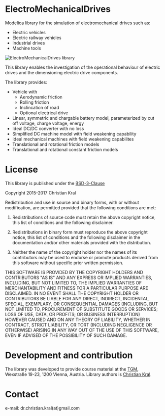 # ElectroMechanicalDrives

Modelica library for the simulation of electromechanical drives such as:

- Electric vehicles
- Electric railway vehicles
- Industrial drives
- Machine tools

![ElectroMechanicalDrives library](https://github.com/christiankral/ElectroMechanicalDrives/blob/master/ElectroMechanicalDrives/Resources/Images/VehicleDriveCyle.png?raw=true)

This library enables the investigation of the operational behaviour of electric drives and the dimensioning electric drive components. 

The library provides: 
- Vehicle with
  - Aerodynamic friction 
  - Rolling friction
  - Inclincation of road
  - Optional electrical drive
- Linear, symmetric and chargable battery model, parameterized by cut off voltage, charge voltage, energy
- Ideal DC/DC converter with no loss
- Simplified DC machine model with field weakening capability
- Ideal mechanical machines with field weakening capabilites 
- Translational and rotational friction models
- Translational and rotational constant friction models

# License

This library is published under the [BSD-3-Clause](https://opensource.org/licenses/BSD-3-Clause) 

Copyright 2015-2017 Christian Kral 

Redistribution and use in source and binary forms, with or without modification, are permitted provided that the following conditions are met:

1. Redistributions of source code must retain the above copyright notice, this list of conditions and the following disclaimer.

2. Redistributions in binary form must reproduce the above copyright notice, this list of conditions and the following disclaimer in the documentation and/or other materials provided with the distribution.

3. Neither the name of the copyright holder nor the names of its contributors may be used to endorse or promote products derived from this software without specific prior written permission.

THIS SOFTWARE IS PROVIDED BY THE COPYRIGHT HOLDERS AND CONTRIBUTORS "AS IS" AND ANY EXPRESS OR IMPLIED WARRANTIES, INCLUDING, BUT NOT LIMITED TO, THE IMPLIED WARRANTIES OF MERCHANTABILITY AND FITNESS FOR A PARTICULAR PURPOSE ARE DISCLAIMED. IN NO EVENT SHALL THE COPYRIGHT HOLDER OR CONTRIBUTORS BE LIABLE FOR ANY DIRECT, INDIRECT, INCIDENTAL, SPECIAL, EXEMPLARY, OR CONSEQUENTIAL DAMAGES (INCLUDING, BUT NOT LIMITED TO, PROCUREMENT OF SUBSTITUTE GOODS OR SERVICES; LOSS OF USE, DATA, OR PROFITS; OR BUSINESS INTERRUPTION) HOWEVER CAUSED AND ON ANY THEORY OF LIABILITY, WHETHER IN CONTRACT, STRICT LIABILITY, OR TORT (INCLUDING NEGLIGENCE OR OTHERWISE) ARISING IN ANY WAY OUT OF THE USE OF THIS SOFTWARE, EVEN IF ADVISED OF THE POSSIBILITY OF SUCH DAMAGE.

# Development and contribution

The library was developed to provide course material at the [TGM](http://www.tgm.ac.at), Wexstraße 19-23, 1200 Vienna, Austria. Library authors is [Christian Kral](https://christiankral.net).

# Contact

e-mail: dr.christian.kral(at)gmail.com
